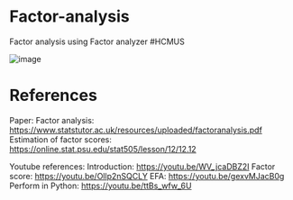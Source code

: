 # Factor-analysis
Factor analysis using Factor analyzer #HCMUS

![image](https://user-images.githubusercontent.com/63902542/166088453-9fc8502c-7a2f-45ba-bebe-e04680e97a3f.png)

# References
Paper: 
Factor analysis: https://www.statstutor.ac.uk/resources/uploaded/factoranalysis.pdf 
Estimation of factor scores: https://online.stat.psu.edu/stat505/lesson/12/12.12 

Youtube references: 
Introduction: https://youtu.be/WV_jcaDBZ2I 
Factor score: https://youtu.be/Ollp2nSQCLY 
EFA: https://youtu.be/gexvMJacB0g 
Perform in Python: https://youtu.be/ttBs_wfw_6U 
